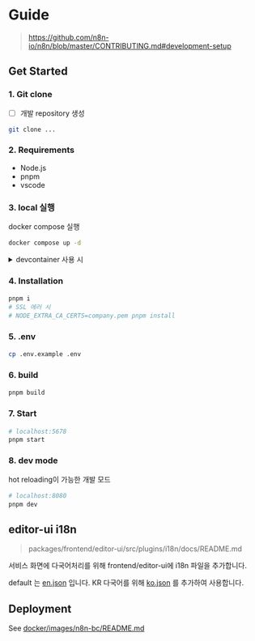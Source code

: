 # Guide

> https://github.com/n8n-io/n8n/blob/master/CONTRIBUTING.md#development-setup

## Get Started

### 1. Git clone

- [ ] 개발 repository 생성

```bash
git clone ...
```

### 2. Requirements

- Node.js
- pnpm
- vscode

### 3. local 실행

docker compose 실행

```bash
docker compose up -d
```

<details>
<summary>devcontainer 사용 시</summary>

### 3-2. devcontainer 실행 (devcontainer 사용 시 필요)

> Cursor IDE에서는 devcontainer가 정상적으로 실행되지 않습니다.

vscode를 실행하여 다음 절차대로 진행합니다.

> [!Note]
> rancher desktop(그외 비슷한 프로그램)에서 container 메모리 사이즈를 넉넉하게 설정합니다.(권장 16GB이상)
> ![rancher desktop 메모리 설정](./images/rancher-desktop-memory.png)

#### 3-0. plugin 설치

- devcontainer

#### 3-1. company.pem

사내 망에서는 SSL 인증을 위한 추가 절차가 필요합니다.

SSL 인증을 위해 받았던 company.pem 파일을 `.devcontainer` 파일 아래에 위치시킵니다.

```bash
total 16
drwxr-xr-x    6 node     node           192 Apr 21 04:49 .
drwxr-xr-x   43 node     node          1376 Apr 22 01:05 ..
-rw-r--r--    1 node     node           463 Apr 21 04:49 Dockerfile
-rw-r--r--    1 node     node          1562 Apr 21 02:30 company.pem
-rw-r--r--    1 node     node           693 Apr 21 04:30 devcontainer.json
-rw-r--r--    1 node     node           496 Apr 21 02:24 docker-compose.yml
/workspaces/.devcontainer $
```

#### 3-2. devcontainer 진입

vscode 왼쪽 하단 파란색 `><` 아이콘을 눌러 `Reopen container`를 누릅니다.
또는 <kbd>Ctrl</kbd> + <kbd>Shift</kbd> + <kbd>P</kbd>를 눌러 `Dev container: Reopen container`를 실행합니다.

![vscode devcontainer 위치](./images/vscode-devcontainer.png)

#### 3-3. prepare

devcontainer 진입 시 postCreateCommand, preAttachCommand를 통해 `pnpm install`, `pnpm build`가 자동으로 실행됩니다.

devcontainer내에 vscode에 필요한 플러그인을 설치합니다.(`vue`, `biome`, ...등)

</details>

### 4. Installation

```bash
pnpm i
# SSL 에러 시
# NODE_EXTRA_CA_CERTS=company.pem pnpm install
```

### 5. .env

```bash
cp .env.example .env
```

### 6. build

```bash
pnpm build
```

### 7. Start

```bash
# localhost:5678
pnpm start
```

### 8. dev mode

hot reloading이 가능한 개발 모드

```bash
# localhost:8080
pnpm dev
```

## editor-ui i18n

> packages/frontend/editor-ui/src/plugins/i18n/docs/README.md

서비스 화면에 다국어처리를 위해 frontend/editor-ui에 i18n 파일을 추가합니다.

default 는 [en.json](../packages/frontend/editor-ui/src/plugins/i18n/locales/en.json) 입니다.
KR 다국어를 위해 [ko.json](../packages/frontend/editor-ui/src/plugins/i18n/locales/ko.json) 를 추가하여 사용합니다.


## Deployment

See [docker/images/n8n-bc/README.md](../docker/images/n8n-bc/README.md)
